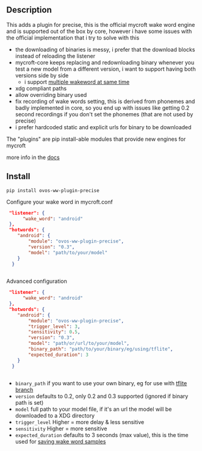 ## Description
This adds a plugin for precise, this is the official mycroft wake word 
engine and is supported out of the box by core, however i have some issues 
with the official implementation that i try to solve with this

- the downloading of binaries is messy, i prefer that the download blocks 
  instead of reloading the listener
- mycroft-core keeps replacing and redownloading binary whenever you test a 
  new model from a different version, i want to support having both versions 
  side by side
  - i support [multiple wakeword at same time](https://github.com/MycroftAI/mycroft-core/pull/1233)
- xdg compliant paths
- allow overriding binary used
- fix recording of wake words setting, this is derived from phonemes and 
  badly implemented in core, so you end up with issues like getting 0.2 second 
  recordings if you don't set the phonemes (that are not used by precise)
- i prefer hardcoded static and explicit urls for binary to be downloaded

The "plugins" are pip install-able modules that provide new engines for mycroft

more info in the [docs](https://mycroft-ai.gitbook.io/docs/mycroft-technologies/mycroft-core/plugins)

## Install

`pip install ovos-ww-plugin-precise`

Configure your wake word in mycroft.conf

```json
 "listener": {
      "wake_word": "android"
 },
 "hotwords": {
    "android": {
        "module": "ovos-ww-plugin-precise",
        "version": "0.3",
        "model": "path/to/your/model"
    }
  }
 
```

Advanced configuration

```json
 "listener": {
      "wake_word": "android"
 },
 "hotwords": {
    "android": {
        "module": "ovos-ww-plugin-precise",
        "trigger_level": 3,
        "sensitivity": 0.5,
        "version": "0.3",
        "model": "path/or/url/to/your/model",
        "binary_path": "path/to/your/binary/eg/using/tflite",
        "expected_duration": 3
    }
  }
 
```


- `binary_path` if you want to use your own binary, eg for use with 
  [tflite branch](https://github.com/MycroftAI/mycroft-precise/pull/141)
- `version` defaults to 0.2, only 0.2 and 0.3 supported (ignored if binary path is set)
- `model` full path to your model file, if it's an url the model will be 
  downloaded to a XDG directory
- `trigger_level` Higher = more delay & less sensitive
- `sensitivity`  Higher = more sensitive
- `expected_duration` defaults to 3 seconds (max value), this is the time 
  used for [saving wake word samples](https://github.com/MycroftAI/mycroft-core/blob/4c84f66e15a361d9f3d650def1ba97fa80506456/mycroft/configuration/mycroft.conf#L160)